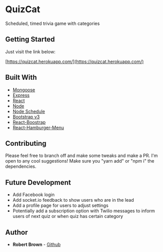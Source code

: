 # QuizCat
Scheduled, timed trivia game with categories

## Getting Started

Just visit the link below:

[https://quizcat.herokuapp.com/](https://quizcat.herokuapp.com/)

## Built With

* [Mongoose](http://mongoosejs.com/)
* [Express](https://expressjs.com/)
* [React](https://reactjs.org/)
* [Node](https://nodejs.org/en/)
* [Node Schedule](https://www.npmjs.com/package/node-schedule)
* [Bootstrap v3](http://getbootstrap.com/docs/3.3/)
* [React-Boostrap](https://react-bootstrap.github.io/)
* [React-Hamburger-Menu](https://github.com/negomi/react-burger-menu)

## Contributing

Please feel free to branch off and make some tweaks and make a PR. I'm open to any cool suggestions! Make sure you "yarn add" or "npm i" the dependencies.

## Future Development

* Add Facebook login
* Add socket.io feedback to show users who are in the lead
* Add a profile page for users to adjust settings
* Potentially add a subscription option with Twilio messages to inform users of next quiz or when quiz has certain category

## Author

* **Robert Brown** - [Github](https://github.com/robertbernardbrown)